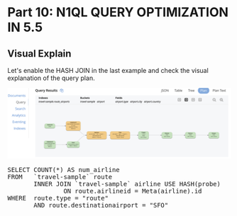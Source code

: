 # Part 10: N1QL QUERY OPTIMIZATION IN 5.5
  
## Visual Explain

Let's enable the HASH JOIN in the last example and check the visual explanation of the query plan.


![Visual Explain HJ](./ve2.png)


<pre id="example">
SELECT COUNT(*) AS num_airline
FROM   `travel-sample` route
       INNER JOIN `travel-sample` airline USE HASH(probe)
               ON route.airlineid = Meta(airline).id
WHERE  route.type = "route"
       AND route.destinationairport = "SFO"
</pre>

